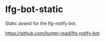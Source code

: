 # lfg-bot-static

Static assest for the lfg-notify bot. 

https://github.com/hunter-read/lfg-notify-bot
